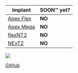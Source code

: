 | Implant | SOON™ yet? |
| ------- | ------------- |
| [Apex Flex](https://forum.dangerousthings.com/t/vivokey-apex-update/8850) | **NO** |
| [Apex Mega](https://www.youtube.com/watch?v=7fXVBj6Pt9E) | **NO** |
| [flexNT2](https://www.youtube.com/watch?v=PIb9lqYM2UI) | **NO** |
| [NExT2](https://discord.com/channels/682798224435970200/682798225182425095/905993951637549076) | **NO** |

![](https://media.giphy.com/media/5xtDarzgzG6eu6uVwI0/giphy.gif)

[GitHub](https://github.com/soontmyet/soontmyet.github.io)
